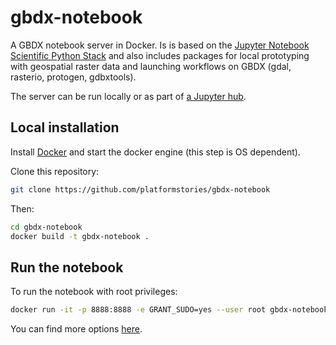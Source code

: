 # gbdx-notebook

A GBDX notebook server in Docker. Is is based on the [Jupyter Notebook Scientific Python Stack](https://github.com/jupyter/docker-stacks/tree/master/scipy-notebook)
and also includes packages for local prototyping with geospatial raster data and launching workflows on GBDX (gdal, rasterio, protogen, gdbxtools).

The server can be run locally or as part of [a Jupyter hub](https://github.com/digitalglobe/gbdx-jupyter-hub).

## Local installation

Install [Docker](https://docs.docker.com/engine/installation/) and start the docker engine (this step is OS dependent).

Clone this repository:

```bash
git clone https://github.com/platformstories/gbdx-notebook
```

Then:

```bash
cd gbdx-notebook
docker build -t gbdx-notebook .
```

## Run the notebook

To run the notebook with root privileges:

```bash
docker run -it -p 8888:8888 -e GRANT_SUDO=yes --user root gbdx-notebook
```

You can find more options [here](https://github.com/jupyter/docker-stacks/tree/master/scipy-notebook).

